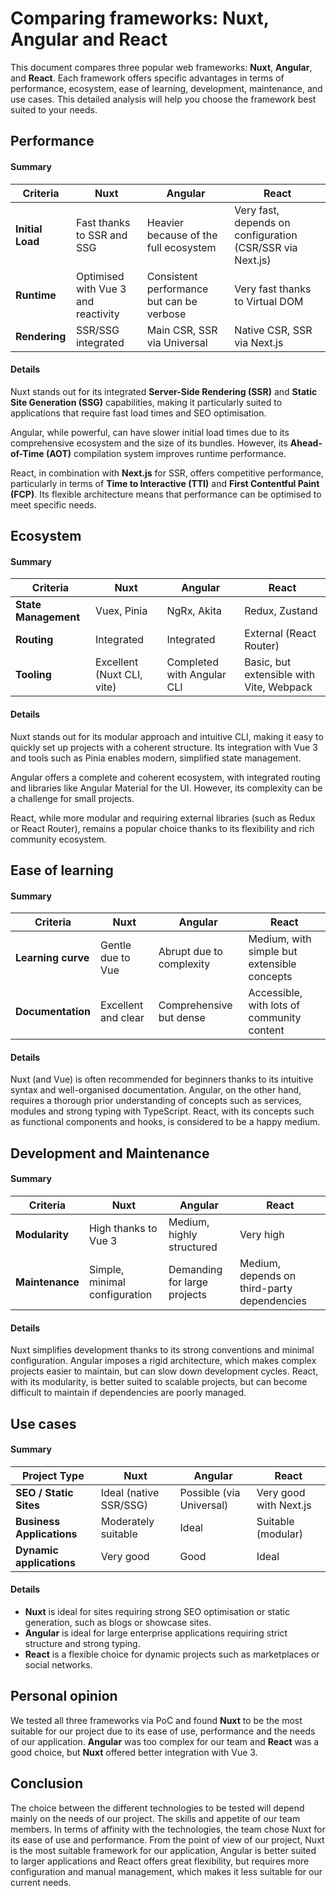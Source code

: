 # Comparing frameworks: Nuxt, Angular and React

This document compares three popular web frameworks: **Nuxt**, **Angular**, and **React**. Each framework offers specific advantages in terms of performance, ecosystem, ease of learning, development, maintenance, and use cases. This detailed analysis will help you choose the framework best suited to your needs.

## Performance

#### Summary

| Criteria | Nuxt | Angular | React |
|-----------------------|-----------------------------------|-----------------------------------|-----------------------------------|
| **Initial Load** | Fast thanks to SSR and SSG | Heavier because of the full ecosystem | Very fast, depends on configuration (CSR/SSR via Next.js) | Optimised performance with Vue 3 and Vue 3.
| **Runtime** | Optimised with Vue 3 and reactivity | Consistent performance but can be verbose | Very fast thanks to Virtual DOM | SSR and SSG
| **Rendering** | SSR/SSG integrated | Main CSR, SSR via Universal | Native CSR, SSR via Next.js |

#### Details

Nuxt stands out for its integrated **Server-Side Rendering (SSR)** and **Static Site Generation (SSG)** capabilities, making it particularly suited to applications that require fast load times and SEO optimisation.

Angular, while powerful, can have slower initial load times due to its comprehensive ecosystem and the size of its bundles. However, its **Ahead-of-Time (AOT)** compilation system improves runtime performance.

React, in combination with **Next.js** for SSR, offers competitive performance, particularly in terms of **Time to Interactive (TTI)** and **First Contentful Paint (FCP)**. Its flexible architecture means that performance can be optimised to meet specific needs.

## Ecosystem

#### Summary

| Criteria | Nuxt | Angular | React |
|------------------------|-----------------------------------|-----------------------------------|-----------------------------------|
| **State Management** | Vuex, Pinia | NgRx, Akita | Redux, Zustand |
| **Routing** | Integrated | Integrated |External (React Router) |
| **Tooling** | Excellent (Nuxt CLI, vite) | Completed with Angular CLI | Basic, but extensible with Vite, Webpack |

#### Details

Nuxt stands out for its modular approach and intuitive CLI, making it easy to quickly set up projects with a coherent structure. Its integration with Vue 3 and tools such as Pinia enables modern, simplified state management.

Angular offers a complete and coherent ecosystem, with integrated routing and libraries like Angular Material for the UI. However, its complexity can be a challenge for small projects.

React, while more modular and requiring external libraries (such as Redux or React Router), remains a popular choice thanks to its flexibility and rich community ecosystem.

## Ease of learning

#### Summary

| Criteria | Nuxt | Angular | React |
|------------------------|-----------------------------------|-----------------------------------|-----------------------------------|
| **Learning curve** | Gentle due to Vue | Abrupt due to complexity | Medium, with simple but extensible concepts |
**Documentation** | Excellent and clear | Comprehensive but dense | Accessible, with lots of community content | Accessible, with lots of community content | Accessible, with lots of community content | Accessible, with lots of community content | Accessible, with lots of community content

#### Details

Nuxt (and Vue) is often recommended for beginners thanks to its intuitive syntax and well-organised documentation. Angular, on the other hand, requires a thorough prior understanding of concepts such as services, modules and strong typing with TypeScript. React, with its concepts such as functional components and hooks, is considered to be a happy medium.

## Development and Maintenance

#### Summary

| Criteria | Nuxt | Angular | React |
|------------------------|-----------------------------------|-----------------------------------|-----------------------------------|
| **Modularity** | High thanks to Vue 3 | Medium, highly structured | Very high |
| **Maintenance** | Simple, minimal configuration | Demanding for large projects | Medium, depends on third-party dependencies |

#### Details

Nuxt simplifies development thanks to its strong conventions and minimal configuration. Angular imposes a rigid architecture, which makes complex projects easier to maintain, but can slow down development cycles. React, with its modularity, is better suited to scalable projects, but can become difficult to maintain if dependencies are poorly managed.

## Use cases

#### Summary

| Project Type | Nuxt | Angular | React |
|-------------------------------|------------------------|------------------------|---------------------------|
| **SEO / Static Sites** | Ideal (native SSR/SSG) | Possible (via Universal) | Very good with Next.js |
| **Business Applications** | Moderately suitable | Ideal | Suitable (modular) |
| **Dynamic applications** | Very good | Good | Ideal |

#### Details

- **Nuxt** is ideal for sites requiring strong SEO optimisation or static generation, such as blogs or showcase sites.
- **Angular** is ideal for large enterprise applications requiring strict structure and strong typing.
- **React** is a flexible choice for dynamic projects such as marketplaces or social networks.

## Personal opinion

We tested all three frameworks via PoC and found **Nuxt** to be the most suitable for our project due to its ease of use, performance and the needs of our application. **Angular** was too complex for our team and **React** was a good choice, but **Nuxt** offered better integration with Vue 3.


## Conclusion

The choice between the different technologies to be tested will depend mainly on the needs of our project. The skills and appetite of our team members. In terms of affinity with the technologies, the team chose Nuxt for its ease of use and performance. From the point of view of our project, Nuxt is the most suitable framework for our application, Angular is better suited to larger applications and React offers great flexibility, but requires more configuration and manual management, which makes it less suitable for our current needs.